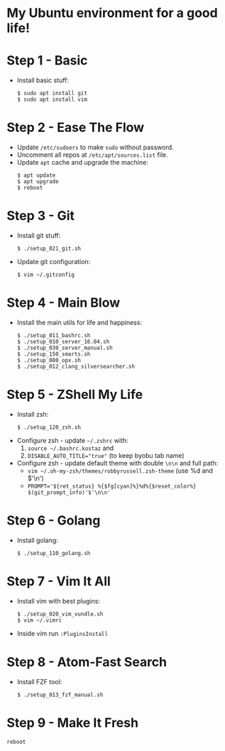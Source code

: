 My Ubuntu environment for a good life!
======================================

Step 1 - Basic
==============
- Install basic stuff:
  ```
  $ sudo apt install git
  $ sudo apt install vim
  ```

Step 2 - Ease The Flow
======================
- Update `/etc/sudoers` to make `sudo` without password.
- Uncomment all repos at `/etc/apt/sources.list` file.
- Update `apt` cache and upgrade the machine:
  ```
  $ apt update
  $ apt upgrade
  $ reboot
  ```

Step 3 - Git
============
- Install git stuff:
  ```
  $ ./setup_021_git.sh
  ```
- Update git configuration:
  ```
  $ vim ~/.gitconfig
  ```

Step 4 - Main Blow
==================
- Install the main utils for life and happiness:
  ```
  $ ./setup_011_bashrc.sh
  $ ./setup_010_server_16.04.sh
  $ ./setup_030_server_manual.sh
  $ ./setup_150_smarts.sh
  $ ./setup_080_opx.sh
  $ ./setup_012_clang_silversearcher.sh
  ```

Step 5 - ZShell My Life
=======================
- Install zsh:
  ```
  $ ./setup_120_zsh.sh
  ```
- Configure zsh - update `~/.zshrc` with:
  1) `source ~/.bashrc.kostaz` and
  2) `DISABLE_AUTO_TITLE="true"` (to keep byobu tab name)
- Configure zsh - update default theme with double `\n\n` and full path:
  - `vim ~/.oh-my-zsh/themes/robbyrussell.zsh-theme` (use %d and $'\n')
  - `PROMPT='${ret_status} %{$fg[cyan]%}%d%{$reset_color%} $(git_prompt_info)'$'\n\n'`

Step 6 - Golang
===============
- Install golang:
  ```
  $ ./setup_110_golang.sh
  ```

Step 7 - Vim It All
===================
- Install vim with best plugins:
  ```
  $ ./setup_020_vim_vundle.sh
  $ vim ~/.vimrc
  ```
- Inside vim run `:PluginsInstall`

Step 8 - Atom-Fast Search
=========================
- Install FZF tool:
  ```
  $ ./setup_013_fzf_manual.sh
  ```

Step 9 - Make It Fresh
======================
`reboot`
